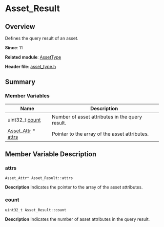 # Asset_Result


## Overview

Defines the query result of an asset.

**Since**: 11

**Related module**: [AssetType](_asset_type.md)

**Header file**: [asset_type.h](asset__type_8h.md)

## Summary


### Member Variables

| Name| Description|
| -------- | -------- |
| uint32_t [count](#count) | Number of asset attributes in the query result. |
| [Asset_Attr](_asset___attr.md) \* [attrs](#attrs) | Pointer to the array of the asset attributes. |


## Member Variable Description


### attrs

```
Asset_Attr* Asset_Result::attrs
```
**Description**
Indicates the pointer to the array of the asset attributes.


### count

```
uint32_t Asset_Result::count
```
**Description**
Indicates the number of asset attributes in the query result.

